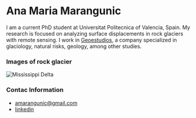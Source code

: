 # Ana Maria Marangunic

I am a current PhD student at Universitat Politecnica of Valencia, Spain. My research is focused on analyzing surface displacements in rock glaciers with remote sensing. 
I work in [Geoestudios](https://geoestudios.cl), a company specialized in glaciology, natural risks, geology, among other studies.

### Images of rock glacier
![Mississippi Delta](https://blogs.egu.eu/divisions/cr/files/2021/07/NSIDC-rockglacier.jpg "Image credit:Rock Glacier by GlacierNPS")

### Contac Information
* amarangunic@gmail.com
* [linkedin](https://linkedin.com/in/ana-maría-marangunic-vrsalovic-44a89160)



